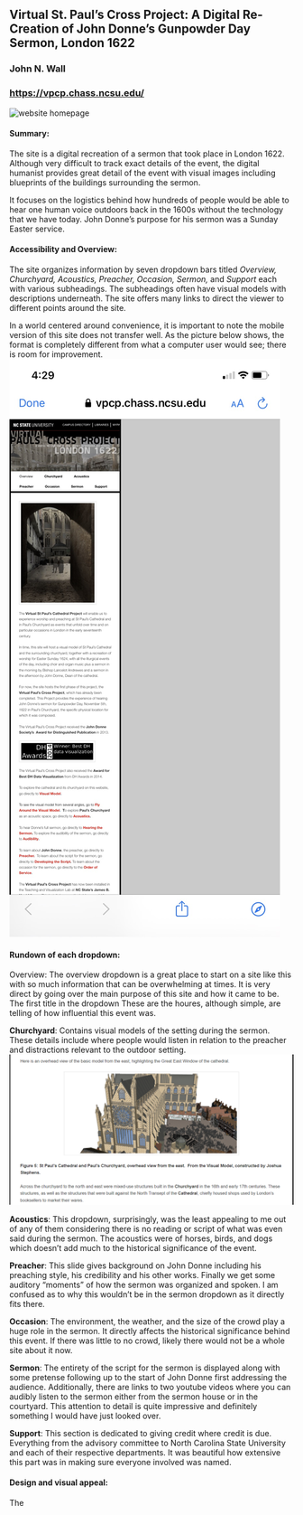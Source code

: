 ## Virtual St. Paul’s Cross Project: A Digital Re-Creation of John Donne’s Gunpowder Day Sermon, London 1622

### John N. Wall

### https://vpcp.chass.ncsu.edu/

![website homepage](https://carolinec-24.github.io/CarolineC-24/images/home%20bar.png)

#### **Summary:**
The site is a digital recreation of a sermon that took place in London 1622. Although very difficult to track exact details of the event, the digital humanist provides great detail of the event with visual images including blueprints of the buildings surrounding the sermon. 

It focuses on the logistics behind how hundreds of people would be able to hear one human voice outdoors back in the 1600s without the technology that we have today. John Donne’s purpose for his sermon was a Sunday Easter service.

#### **Accessibility and Overview:**
The site organizes information by seven dropdown bars titled _Overview, Churchyard, Acoustics, Preacher, Occasion, Sermon,_ and _Support_ each with various subheadings. The subheadings often have visual models with descriptions underneath. The site offers many links to direct the viewer to different points around the site. 

In a world centered around convenience, it is important to note the mobile version of this site does not transfer well. As the picture below shows, the format is completely different from what a computer user would see; there is room for improvement.
![mobile webite](https://github.com/CarolineC-24/CarolineC-24/blob/main/images/mobile%20screenshot.png)

#### **Rundown of each dropdown:**
Overview: The overview dropdown is a great place to start on a site like this with so much information that can be overwhelming at times. It is very direct by going over the main purpose of this site and how it came to be. The first title in the dropdown These are the houres, although simple, are telling of how influential this event was.

**Churchyard**: Contains visual models of the setting during the sermon. These details include where people would listen in relation to the preacher and distractions relevant to the outdoor setting.
![Churchyard model](https://github.com/CarolineC-24/CarolineC-24/blob/main/images/model%20pics.png)

**Acoustics**: This dropdown, surprisingly, was the least appealing to me out of any of them considering there is no reading or script of what was even said during the sermon. The acoustics were of horses, birds, and dogs which doesn’t add much to the historical significance of the event.

**Preacher**: This slide gives background on John Donne including his preaching style, his credibility and his other works. Finally we get some auditory “moments” of how the sermon was organized and spoken. I am confused as to why this wouldn’t be in the sermon dropdown as it directly fits there.

**Occasion**: The environment, the weather, and the size of the crowd play a huge role in the sermon. It directly affects the historical significance behind this event. If there was little to no crowd, likely there would not be a whole site about it now.

**Sermon**: The entirety of the script for the sermon is displayed along with some pretense following up to the start of John Donne first addressing the audience. Additionally, there are links to two youtube videos where you can audibly listen to the sermon either from the sermon house or in the courtyard. This attention to detail is quite impressive and definitely something I would have just looked over.

**Support**: This section is dedicated to giving credit where credit is due. Everything from the advisory committee to North Carolina State University and each of their respective departments. It was beautiful how extensive this part was in making sure everyone involved was named.

#### **Design and visual appeal:** 
The 
